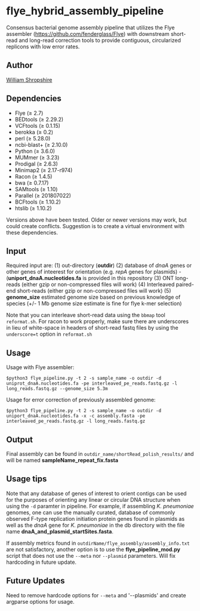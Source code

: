 # flye_hybrid_assembly_pipeline

Consensus bacterial genome assembly pipeline that utilizes the Flye assembler (https://github.com/fenderglass/Flye) with downstream short-read and long-read correction tools to provide contiguous, circularized replicons with low error rates. 

## Author

[William Shropshire](https://twitter.com/The_Real_Shrops)


## Dependencies

* Flye (≥ 2.7)
* BEDtools (≥ 2.29.2)
* VCFtools (≥ 0.1.15)
* berokka (≥ 0.2)
* perl (≥ 5.28.0)
* ncbi-blast+ (≥ 2.10.0)
* Python (≥ 3.6.0)
* MUMmer (≥ 3.23)
* Prodigal (≥ 2.6.3)
* Minimap2 (≥ 2.17-r974)
* Racon (≥ 1.4.5)
* bwa (≥ 0.7.17)
* SAMtools (≥ 1.10)
* Parallel (≥ 201807022)
* BCFtools (≥ 1.10.2)
* htslib (≥ 1.10.2)

Versions above have been tested. Older or newer versions may work, but could create conflicts. Suggestion is to create a virtual environment with these dependencies.

## Input

Required input are: 
(1) out-directory (**outdir**) 
(2) database of *dnaA* genes or other genes of inteerest for orientation (e.g. *repA* genes for plasmids) - (**uniport_dnaA.nucleotides.fa** is provided in this repository
(3) ONT long-reads (either gzip or non-compressed files will work)
(4) Interleaved paired-end short-reads (either gzip or non-compressed files will work)
(5) **genome_size** estimated genome size based on previous knowledge of species (+/- 1 Mb genome size estimate is fine for flye k-mer selection)

Note that you can interleave short-read data using the `bbmap` tool `reformat.sh`. For racon to work properly, make sure there are underscores in lieu of white-space in headers of short-read fastq files by using the `underscore=t` option in `reformat.sh`


## Usage

Usage with Flye assembler:
```
$python3 flye_pipeline.py -t 2 -s sample_name -o outdir -d uniprot_dnaA.nucleotides.fa -pe interleaved_pe_reads.fastq.gz -l long_reads.fastq.gz --genome_size 5.3m
```

Usage for error correction of previously assembled genome:
```
$python3 flye_pipeline.py -t 2 -s sample_name -o outdir -d uniport_dnaA.nucleotides.fa -x -c assembly.fasta -pe interleaved_pe_reads.fastq.gz -l long_reads.fastq.gz
```

## Output

Final assembly can be found in `outdir_name/shortRead_polish_results/` and will be named **sampleName_repeat_fix.fasta**

## Usage tips

Note that any database of genes of interest to orient contigs can be used for the purposes of orienting any linear or circular DNA structure when using the `-d` paramter in pipeline. For example, if assembling *K. pneumoniae* genomes, one can use the manually curated, database of commonly observed F-type replication initiation protein genes found in plasmids as well as the *dnaA* gene for *K. pneumoniae* in the db directory with the file name **dnaA_and_plasmid_startSites.fasta**. 

If assembly metrics found in `outdirName/flye_assembly/assembly_info.txt` are not satisfactory, another option is to use the **flye_pipeline_mod.py** script that does not use the `--meta` nor `--plasmid` parameters. Will fix hardcoding in future update. 

## Future Updates

Need to remove hardcode options for `--meta` and '--plasmids' and create argparse options for usage. 

